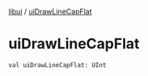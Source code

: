 [libui](README.md) / [uiDrawLineCapFlat](ui-draw-line-cap-flat.md)

# uiDrawLineCapFlat

`val uiDrawLineCapFlat: UInt`